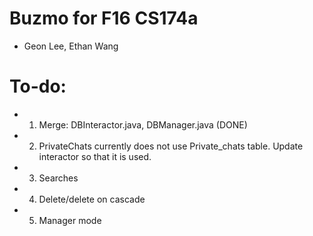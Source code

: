 # Buzmo for F16 CS174a
* Geon Lee, Ethan Wang

# To-do:
* 1. Merge: DBInteractor.java, DBManager.java (DONE)
* 2. PrivateChats currently does not use Private_chats table. Update interactor so that it is used.
* 3. Searches
* 4. Delete/delete on cascade
* 5. Manager mode
